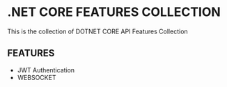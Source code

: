 # .NET CORE FEATURES COLLECTION

This is the collection of DOTNET CORE API Features Collection

## FEATURES

- JWT Authentication
- WEBSOCKET